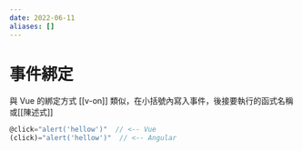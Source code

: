 ```yaml
---
date: 2022-06-11
aliases: []
---
```


# 事件綁定

與 Vue 的綁定方式 [[v-on]] 類似，在小括號內寫入事件，後接要執行的函式名稱或[[陳述式]]

```jsx
@click="alert('hellow')"  // <-- Vue
(click)="alert('hellow')"  // <-- Angular
```
